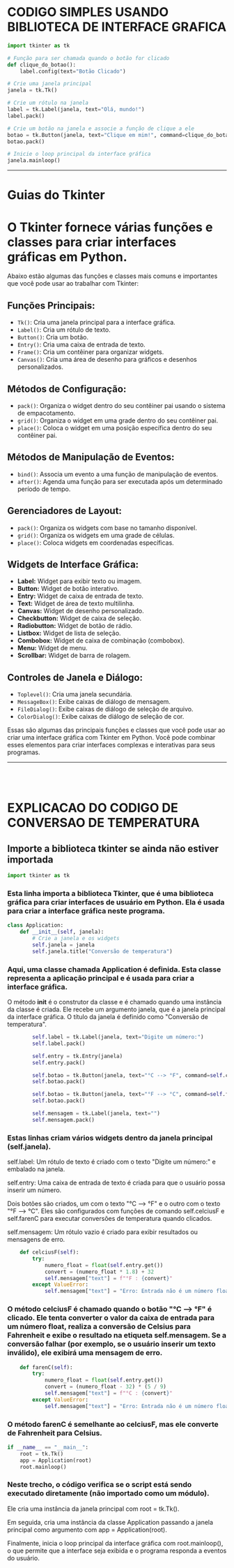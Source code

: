 # CODIGO SIMPLES USANDO BIBLIOTECA DE INTERFACE GRAFICA
```py
import tkinter as tk

# Função para ser chamada quando o botão for clicado
def clique_do_botao():
    label.config(text="Botão Clicado")

# Crie uma janela principal
janela = tk.Tk()

# Crie um rótulo na janela
label = tk.Label(janela, text="Olá, mundo!")
label.pack()

# Crie um botão na janela e associe a função de clique a ele
botao = tk.Button(janela, text="Clique em mim!", command=clique_do_botao)
botao.pack()

# Inicie o loop principal da interface gráfica
janela.mainloop()
```

<hr>

# Guias do Tkinter

<h1>O Tkinter fornece várias funções e classes para criar interfaces gráficas em Python.</h1>
<p>Abaixo estão algumas das funções e classes mais comuns e importantes que você pode usar ao trabalhar com Tkinter:</p>

<h2>Funções Principais:</h2>
<ul>
<li><code>Tk()</code>: Cria uma janela principal para a interface gráfica.</li>
<li><code>Label()</code>: Cria um rótulo de texto.</li>
<li><code>Button()</code>: Cria um botão.</li>
<li><code>Entry()</code>: Cria uma caixa de entrada de texto.</li>
<li><code>Frame()</code>: Cria um contêiner para organizar widgets.</li>
<li><code>Canvas()</code>: Cria uma área de desenho para gráficos e desenhos personalizados.</li>
</ul>

<h2>Métodos de Configuração:</h2>
<ul>
<li><code>pack()</code>: Organiza o widget dentro do seu contêiner pai usando o sistema de empacotamento.</li>
<li><code>grid()</code>: Organiza o widget em uma grade dentro do seu contêiner pai.</li>
<li><code>place()</code>: Coloca o widget em uma posição específica dentro do seu contêiner pai.</li>
</ul>

<h2>Métodos de Manipulação de Eventos:</h2>
<ul>
<li><code>bind()</code>: Associa um evento a uma função de manipulação de eventos.</li>
<li><code>after()</code>: Agenda uma função para ser executada após um determinado período de tempo.</li>
</ul>

<h2>Gerenciadores de Layout:</h2>
<ul>
<li><code>pack()</code>: Organiza os widgets com base no tamanho disponível.</li>
<li><code>grid()</code>: Organiza os widgets em uma grade de células.</li>
<li><code>place()</code>: Coloca widgets em coordenadas específicas.</li>
</ul>

<h2>Widgets de Interface Gráfica:</h2>
<ul>
<li><strong>Label:</strong> Widget para exibir texto ou imagem.</li>
<li><strong>Button:</strong> Widget de botão interativo.</li>
<li><strong>Entry:</strong> Widget de caixa de entrada de texto.</li>
<li><strong>Text:</strong> Widget de área de texto multilinha.</li>
<li><strong>Canvas:</strong> Widget de desenho personalizado.</li>
<li><strong>Checkbutton:</strong> Widget de caixa de seleção.</li>
<li><strong>Radiobutton:</strong> Widget de botão de rádio.</li>
<li><strong>Listbox:</strong> Widget de lista de seleção.</li>
<li><strong>Combobox:</strong> Widget de caixa de combinação (combobox).</li>
<li><strong>Menu:</strong> Widget de menu.</li>
<li><strong>Scrollbar:</strong> Widget de barra de rolagem.</li>
</ul>

<h2>Controles de Janela e Diálogo:</h2>
<ul>
<li><code>Toplevel()</code>: Cria uma janela secundária.</li>
<li><code>MessageBox()</code>: Exibe caixas de diálogo de mensagem.</li>
<li><code>FileDialog()</code>: Exibe caixas de diálogo de seleção de arquivo.</li>
<li><code>ColorDialog()</code>: Exibe caixas de diálogo de seleção de cor.</li>
</ul>

<p>Essas são algumas das principais funções e classes que você pode usar ao criar uma interface gráfica com Tkinter em Python. Você pode combinar esses elementos para criar interfaces complexas e interativas para seus programas.</p>



<hr>
<br><br>

# EXPLICACAO DO CODIGO DE CONVERSAO DE TEMPERATURA

## Importe a biblioteca tkinter se ainda não estiver importada
```py
import tkinter as tk
```
### Esta linha importa a biblioteca Tkinter, que é uma biblioteca gráfica para criar interfaces de usuário em Python. Ela é usada para criar a interface gráfica neste programa.

```py
class Application:
    def __init__(self, janela):
        # Crie a janela e os widgets
        self.janela = janela
        self.janela.title("Conversão de temperatura")
```
### Aqui, uma classe chamada Application é definida. Esta classe representa a aplicação principal e é usada para criar a interface gráfica.

O método __init__ é o construtor da classe e é chamado quando uma instância da classe é criada. Ele recebe um argumento janela, que é a janela principal da interface gráfica. O título da janela é definido como "Conversão de temperatura".

```py
        self.label = tk.Label(janela, text="Digite um número:")
        self.label.pack()

        self.entry = tk.Entry(janela)
        self.entry.pack()

        self.botao = tk.Button(janela, text="°C --> °F", command=self.celciusF)
        self.botao.pack()

        self.botao = tk.Button(janela, text="°F --> °C", command=self.farenC)
        self.botao.pack()

        self.mensagem = tk.Label(janela, text="")
        self.mensagem.pack()
```
### Estas linhas criam vários widgets dentro da janela principal (self.janela).

self.label: Um rótulo de texto é criado com o texto "Digite um número:" e embalado na janela.

self.entry: Uma caixa de entrada de texto é criada para que o usuário possa inserir um número.

Dois botões são criados, um com o texto "°C --> °F" e o outro com o texto "°F --> °C". Eles são configurados com funções de comando self.celciusF e self.farenC para executar conversões de temperatura quando clicados.

self.mensagem: Um rótulo vazio é criado para exibir resultados ou mensagens de erro.

```py
    def celciusF(self):
        try:
            numero_float = float(self.entry.get())
            convert = (numero_float * 1.8) + 32
            self.mensagem["text"] = f"°F : {convert}"
        except ValueError:
            self.mensagem["text"] = "Erro: Entrada não é um número float válido"
```
### O método celciusF é chamado quando o botão "°C --> °F" é clicado. Ele tenta converter o valor da caixa de entrada para um número float, realiza a conversão de Celsius para Fahrenheit e exibe o resultado na etiqueta self.mensagem. Se a conversão falhar (por exemplo, se o usuário inserir um texto inválido), ele exibirá uma mensagem de erro.

```py
    def farenC(self):
        try:
            numero_float = float(self.entry.get())
            convert = (numero_float - 32) * (5 / 9)
            self.mensagem["text"] = f"°C : {convert}"
        except ValueError:
            self.mensagem["text"] = "Erro: Entrada não é um número float válido"
```
### O método farenC é semelhante ao celciusF, mas ele converte de Fahrenheit para Celsius.

```py
if __name__ == "__main__":
    root = tk.Tk()
    app = Application(root)
    root.mainloop()
```
### Neste trecho, o código verifica se o script está sendo executado diretamente (não importado como um módulo).

Ele cria uma instância da janela principal com root = tk.Tk().

Em seguida, cria uma instância da classe Application passando a janela principal como argumento com app = Application(root).

Finalmente, inicia o loop principal da interface gráfica com root.mainloop(), o que permite que a interface seja exibida e o programa responda a eventos do usuário.
